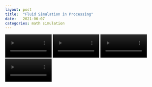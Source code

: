 ```yaml
---
layout: post
title:  "Fluid Simulation in Processing"
date:   2021-06-07
categories: math simulation
---
```


<video width="30%" controls>
  <source src="/blog/assets/videos/fluid-sim/eject.mp4" type="video/mp4">
  Your browser does not support the video tag.
</video>

<video width="30%" controls>
  <source src="/blog/assets/videos/fluid-sim/musto.mp4" type="video/mp4">
  Your browser does not support the video tag.
</video>

<video width="30%" controls>
  <source src="/blog/assets/videos/fluid-sim/two_fluid.mp4" type="video/mp4">
  Your browser does not support the video tag.
</video>

<video width="30%" controls>
  <source src="/blog/assets/videos/fluid-sim/twofluid_2.mp4" type="video/mp4">
  Your browser does not support the video tag.
</video>